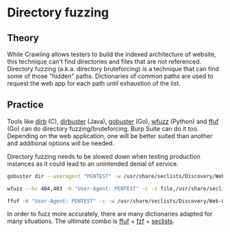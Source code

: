 # Directory fuzzing

## Theory

While Crawling allows testers to build the indexed architecture of website, this technique can't find directories and files that are not referenced. Directory fuzzing \(a.k.a. directory bruteforcing\) is a technique that can find some of those "hidden" paths. Dictionaries of common paths are used to request the web app for each path until exhaustion of the list.

## Practice

Tools like [dirb](http://dirb.sourceforge.net/) \(C\), [dirbuster](https://sourceforge.net/projects/dirbuster/) \(Java\), [gobuster](https://github.com/OJ/gobuster) \(Go\), [wfuzz](https://github.com/xmendez/wfuzz) \(Python\) and [ffuf](https://github.com/ffuf/ffuf) \(Go\) can do directory fuzzing/bruteforcing. Burp Suite can do it too. Depending on the web application, one will be better suited than another and additional options will be needed.

Directory fuzzing needs to be slowed down when testing production instances as it could lead to an unintended denial of service.

```bash
gobuster dir --useragent "PENTEST" -w /usr/share/seclists/Discovery/Web-Content/common.txt -u $URL
```

```bash
wfuzz --hc 404,403 -H "User-Agent: PENTEST" -c -z file,/usr/share/seclists/Discovery/Web-Content/common.txt $URL/FUZZ
```

```bash
ffuf -H "User-Agent: PENTEST" -c -w /usr/share/seclists/Discovery/Web-Content/common.txt -u $URL/FUZZ
```

In order to fuzz more accurately, there are many dictionaries adapted for many situations. The ultimate combo is [ffuf](https://github.com/ffuf/ffuf) + [fzf](https://github.com/junegunn/fzf) + [seclists](https://github.com/danielmiessler/SecLists).

